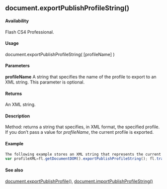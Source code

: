 ## document.exportPublishProfileString()

#### Availability

Flash CS4 Professional.

#### Usage

document.exportPublishProfileString( \[profileName\] )

#### Parameters

**profileName** A string that specifies the name of the profile to export to an XML string. This parameter is optional.

#### Returns

An XML string.

#### Description

Method: returns a string that specifies, in XML format, the specified profile. If you don’t pass a value for *profileName*, the current profile is exported.

#### Example

```javascript
The following example stores an XML string that represents the current profile in a variable named profileXML and then displays it in the Output panel:
var profileXML=fl.getDocumentDOM().exportPublishProfileString(); fl.trace(profileXML);

```
#### See also

[document.exportPublishProfile()](#!wielmic/developers-animatesdk-docs/test/Document_object/docume65.md), [document.importPublishProfileString()](#!wielmic/developers-animatesdk-docs/test/Document_object/docume95.md)
